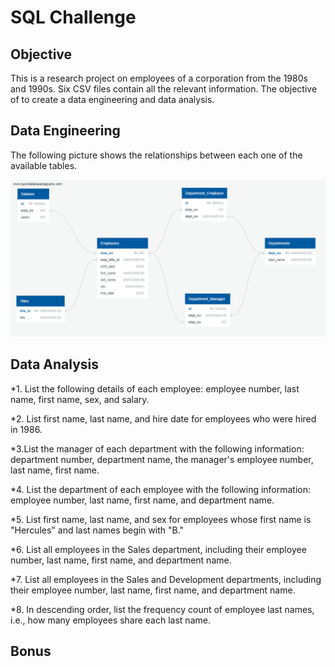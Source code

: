 # SQL Challenge

## Objective
This is a research project on employees of a corporation from the 1980s and 1990s. Six CSV files contain all the relevant information. The objective of to create a data engineering and data analysis.

## Data Engineering
The following picture shows the relationships between each one of the available tables.

![Figure1](EmployeeSQL/ERD_Diagram.png)


## Data Analysis
*1. List the following details of each employee: employee number, last name, first name, sex, and salary.


*2. List first name, last name, and hire date for employees who were hired in 1986.


*3.List the manager of each department with the following information: department number, department name, the manager's employee number, last name, first name.


*4. List the department of each employee with the following information: employee number, last name, first name, and department name.


*5. List first name, last name, and sex for employees whose first name is "Hercules" and last names begin with "B."


*6. List all employees in the Sales department, including their employee number, last name, first name, and department name.


*7. List all employees in the Sales and Development departments, including their employee number, last name, first name, and department name.

*8. In descending order, list the frequency count of employee last names, i.e., how many employees share each last name.



## Bonus
